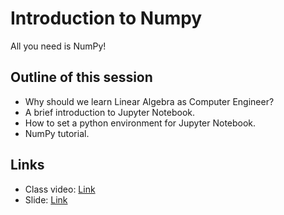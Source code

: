 # Introduction to Numpy

All you need is NumPy!

## Outline of this session
   - Why should we learn Linear Algebra as Computer Engineer?
   - A brief introduction to Jupyter Notebook.
   - How to set a python environment for Jupyter Notebook.
   - NumPy tutorial.

## Links

 - Class video: [Link](https://t.me/LA_Fall2021/12)
 - Slide: [Link](https://github.com/SBU-CE/Linear-Algebra/blob/main/01_intro-to-numpy/01_Intro-to-numpy.pdf)